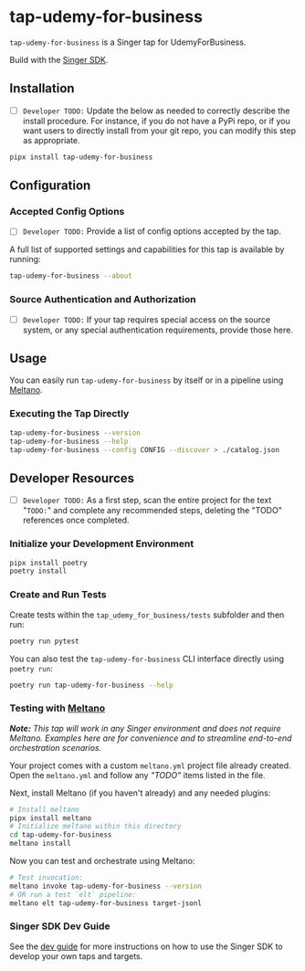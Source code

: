 # tap-udemy-for-business

`tap-udemy-for-business` is a Singer tap for UdemyForBusiness.

Build with the [Singer SDK](https://gitlab.com/meltano/singer-sdk).

## Installation

- [ ] `Developer TODO:` Update the below as needed to correctly describe the install procedure. For instance, if you do not have a PyPi repo, or if you want users to directly install from your git repo, you can modify this step as appropriate.

```bash
pipx install tap-udemy-for-business
```

## Configuration

### Accepted Config Options

- [ ] `Developer TODO:` Provide a list of config options accepted by the tap.

A full list of supported settings and capabilities for this
tap is available by running:

```bash
tap-udemy-for-business --about
```

### Source Authentication and Authorization

- [ ] `Developer TODO:` If your tap requires special access on the source system, or any special authentication requirements, provide those here.

## Usage

You can easily run `tap-udemy-for-business` by itself or in a pipeline using [Meltano](www.meltano.com).

### Executing the Tap Directly

```bash
tap-udemy-for-business --version
tap-udemy-for-business --help
tap-udemy-for-business --config CONFIG --discover > ./catalog.json
```

## Developer Resources

- [ ] `Developer TODO:` As a first step, scan the entire project for the text "`TODO:`" and complete any recommended steps, deleting the "TODO" references once completed.

### Initialize your Development Environment

```bash
pipx install poetry
poetry install
```

### Create and Run Tests

Create tests within the `tap_udemy_for_business/tests` subfolder and
  then run:

```bash
poetry run pytest
```

You can also test the `tap-udemy-for-business` CLI interface directly using `poetry run`:

```bash
poetry run tap-udemy-for-business --help
```

### Testing with [Meltano](meltano.com)

_**Note:** This tap will work in any Singer environment and does not require Meltano.
Examples here are for convenience and to streamline end-to-end orchestration scenarios._

Your project comes with a custom `meltano.yml` project file already created. Open the `meltano.yml` and follow any _"TODO"_ items listed in
the file.

Next, install Meltano (if you haven't already) and any needed plugins:

```bash
# Install meltano
pipx install meltano
# Initialize meltano within this directory
cd tap-udemy-for-business
meltano install
```

Now you can test and orchestrate using Meltano:

```bash
# Test invocation:
meltano invoke tap-udemy-for-business --version
# OR run a test `elt` pipeline:
meltano elt tap-udemy-for-business target-jsonl
```

### Singer SDK Dev Guide

See the [dev guide](../../docs/dev_guide.md) for more instructions on how to use the Singer SDK to 
develop your own taps and targets.
